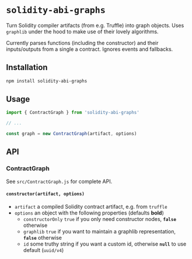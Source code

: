 # `solidity-abi-graphs`

Turn Solidity compiler artifacts (from e.g. Truffle) into graph objects.
Uses `graphlib` under the hood to make use of their lovely algorithms.

Currently parses functions (including the constructor) and their inputs/outputs from a single a contract.
Ignores events and fallbacks.

## Installation

```sh
npm install solidity-abi-graphs
```

## Usage

```js
import { ContractGraph } from 'solidity-abi-graphs'

// ...

const graph = new ContractGraph(artifact, options)
```

## API

### ContractGraph

See `src/ContractGraph.js` for complete API.

#### `constructor(artifact, options)`

- `artifact` a compiled Solidity contract artifact, e.g. from `truffle`
- `options` an object with the following properties (defaults **bold**)
  - `constructorOnly` `true` if you only need constructor nodes, **`false`** otherwise
  - `graphlib` `true` if you want to maintain a graphlib representation, **`false`** otherwise
  - `id` some truthy string if you want a custom id, otherwise **`null`** to use default (`uuid/v4`)
